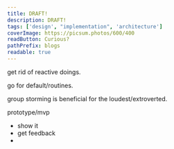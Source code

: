 ```yaml
---
title: DRAFT!
description: DRAFT!
tags: ['design', "implementation", 'architecture']
coverImage: https://picsum.photos/600/400
readButton: Curious?
pathPrefix: blogs
readable: true
---
```


get rid of reactive doings.

go for default/routines.

group storming is beneficial for the loudest/extroverted.

prototype/mvp
- show it
- get feedback
- 